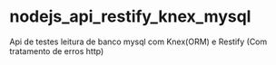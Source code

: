 # nodejs_api_restify_knex_mysql
Api de testes leitura de banco mysql com Knex(ORM) e Restify  (Com tratamento de erros http)
